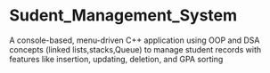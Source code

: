 # Sudent_Management_System
A console-based, menu-driven C++ application using OOP and DSA concepts (linked lists,stacks,Queue) to manage student records with features like insertion, updating, deletion, and GPA sorting
